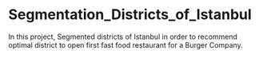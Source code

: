 # Segmentation_Districts_of_Istanbul
In this project, Segmented districts of Istanbul in order to recommend optimal district to open first fast food restaurant  for  a Burger Company.
